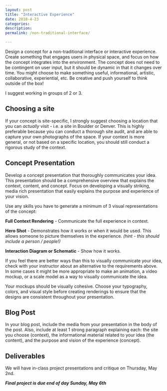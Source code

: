 ```yaml
---
layout: post
title: "Interactive Experience"
date: 2018-4-23
categories:
description:
permalink: /non-traditional-interface/

---
```


Design a concept for a non-traditional interface or interactive experience. Create something that engages users in physical space, and focus on how the concept integrates into the environment. The concept does not need to be contingent on user input, but it should be dynamic in that it changes over time. You might choose to make something useful, informational, artistic, collaborative, experiential, etc. Be creative and push yourself to think outside of the box!

I suggest working in groups of 2 or 3.

## Choosing a site
If your concept is site-specific, I strongly suggest choosing a location that you can *actually* visit - i.e. a site in Boulder or Denver. This is highly preferable because you can conduct a thorough site audit, and are able to capture your own photographs of the space. If your context is more general, or not based on a specific location, you should still conduct a rigorous study of the context.

## Concept Presentation

Develop a concept presentation that thoroughly communicates your idea. This presentation should be a comprehensive overview that explains the context, content, and concept. Focus on developing a visually striking, media rich presentation that easily explains the purpose and experience of your vision.

Use any skills you have to generate a minimum of 3 visual representations of the concept:

**Full Context Rendering** - Communicate the full experience in context.

**Hero Shot** - Demonstrates how it works or when it would be used. This allows someone to picture themselves in the experience. *(hint - this should include a person / people!)*

**Interaction Diagram or Schematic** - Show how it works.

If you feel there are better ways than this to visually communicate your idea, check with your instructor about an alternative to the requirements above. In some cases it might be more appropriate to make an animation, a video mockup, or a scale model as a way to visually communicate the idea.  

Your mockups should be visually cohesive. Choose your typography, colors, and visual style before creating renderings to ensure that the designs are consistent throughout your presentation.

## Blog Post

In your blog post, include the media from your presentation in the body of the post. Also, include at least 1 strong paragraph explaining each: the site you choose (context), the informational material related to your idea (the content), and the purpose and vision of the experience (concept).


## Deliverables

We will have in-class project presentations and critique on Thursday, May 2nd.

***Final project is due end of day Sunday, May 6th***
